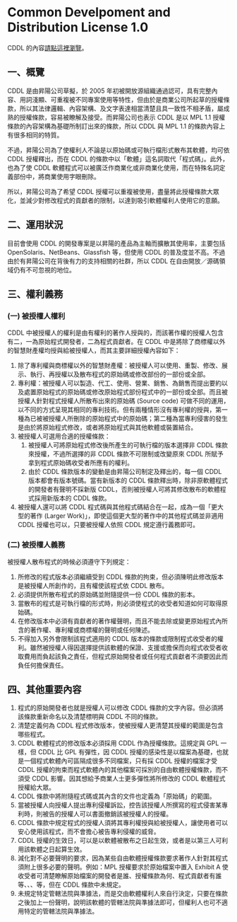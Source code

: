 # Common Develpoment and Distribution License 1.0

CDDL 的內容[請點這裡瀏覽](https://www.opensource.org/licenses/cddl1.php)。

## 一、概覽

CDDL 是由昇陽公司草擬，於 2005 年初被開放源組織通過認可，具有完整內容、用詞淺顯、可重複被不同專案使用等特性，但由於是商業公司所起草的授權條款，所以其法律邏輯、內容架構、及文字表達相當清楚且具一致性不相矛盾，屬成熟的授權條款，容易被瞭解及接受。而昇陽公司也表示 CDDL 是以 MPL 1.1 授權條款的內容架構為基礎所制訂出來的條款，所以 CDDL 與 MPL 1.1 的條款內容上有很多相同的特質。

不過，昇陽公司為了使權利人不論是以原始碼或可執行檔形式散布其軟體，均可依 CDDL 授權釋出，而在 CDDL 的條款中以「軟體」這名詞取代「程式碼」。此外，也為了使 CDDL 軟體程式可以被廣泛作商業化或非商業化使用，而在特殊名詞定義部份中，將商業使用字眼刪除。

所以，昇陽公司為了希望 CDDL 授權可以重複被使用，盡量將此授權條款大眾化，並減少對修改程式的貢獻者的限制，以達到吸引軟體權利人使用它的意願。

## 二、運用狀況

目前會使用 CDDL 的開發專案是以昇陽的產品為主軸而擴散其使用率，主要包括 OpenSolaris、NetBeans、Glassfish 等，但使用 CDDL 的普及度並不高。不過由於有昇陽公司在背後有力的支持相關的社群，所以 CDDL 在自由開放／源碼領域仍有不可忽視的地位。

## 三、權利義務

### (一) 被授權人權利

CDDL 中被授權人的權利是由有權利的著作人授與的，而該著作權的授權人包含有二，一為原始程式開發者，二為程式貢獻者。在 CDDL 中是將除了商標權以外的智慧財產權均授與給被授權人，而其主要詳細授權內容如下：

1. 除了專利權與商標權以外的智慧財產權：被授權人可以使用、重製、修改、展示、執行、再授權以及散布程式的原始碼或修改部份的一部份或全部。
2. 專利權：被授權人可以製造、代工、使用、營業、銷售、為銷售而提出要約以及處置原始程式的原始碼或修改原始程式部份程式中的一部份或全部。而且被授權人針對程式授權人所散布出來的原始碼 (Source code) 可做不同的運用，以不同的方式呈現其相同的專利技術。但有兩種情形沒有專利權的授與，第一種為已被被授權人所刪除的原始程式中的原始碼；第二種為當專利侵害的發生是由於將原始程式修改，或者將原始程式與其他軟體或裝置結合。
3. 被授權人可選用合適的授權條款：
   1. 被授權人可將原始程式修改後所產生的可執行檔的版本選擇非 CDDL 條款來授權，不過所選擇的非 CDDL 條款不可限制或改變原來 CDDL 所賦予拿到程式原始碼收受者所應有的權利。
   2. 由於 CDDL 條款版本的變動是由昇陽公司制定及釋出的，每一個 CDDL 版本都會有版本號碼。當有新版本的 CDDL 條款釋出時，除非原軟體程式的開發者有聲明不採新版 CDDL，否則被授權人可將其修改散布的軟體程式採用新版本的 CDDL 條款。
4. 被授權人還可以將 CDDL 程式碼與其他程式碼結合在一起，成為一個「更大型的著作 (Larger Work)」，即使這個更大型的著作中的其他程式碼並非適用 CDDL 授權也可以，只要被授權人依照 CDDL 規定遵行義務即可。

### (二) 被授權人義務

被授權人散布程式的時候必須遵守下列規定：

1. 所修改的程式版本必須繼續受到 CDDL 條款的拘束，但必須陳明此修改版本是被授權人所創作的，且有權使該程式依 CDDL 散布。
2. 必須提供所散布程式的原始碼並附隨提供一份 CDDL 條款的影本。
3. 當散布的程式是可執行檔的形式時，則必須使程式的收受者知道如何可取得原始碼。
4. 在修改版本中必須有貢獻者的著作權聲明，而且不能去除或變更原始程式內所含的著作權、專利權或商標權的聲明或任何陳述。
5. 不得加入另外會限制該程式適用的 CDDL 版本的條款或限制程式收受者的權利。雖然被授權人得因選擇提供該軟體的保證、支援或擔保而向程式收受者收取費用而負起該負之責任，但程式原始開發者或任何程式貢獻者不須要因此而負任何擔保責任。

## 四、其他重要內容

1. 程式的原始開發者也就是授權人可以修改 CDDL 條款的文字內容。但必須將該條款重新命名以及清楚標明與 CDDL 不同的條款。
2. 清楚定義何為 CDDL 程式修改版本，使被授權人更清楚其授權的範圍是包含哪些程式。
3. CDDL 軟體程式的修改版本必須採用 CDDL 作為授權條款。這規定與 GPL 一樣，但 CDDL 比 GPL 有彈性，因 CDDL 授權的感染性是以檔案為基礎，也就是一個程式軟體內可區隔成很多不同檔案，只有採 CDDL 授權的檔案才受 CDDL 授權的拘束而程式軟體內的其他檔案可採別的自由軟體授權條款，而不須受 CDDL 影響。因其想給予商業人士更多彈性將所修改的 CDDL 軟體程式授權給大眾。
4. CDDL 條款中將附隨程式碼或其內含的文件也定義為「原始碼」的範圍。
5. 當被授權人向授權人提出專利侵權訴訟，控告該授權人所撰寫的程式侵害某專利時，則被告的授權人可以書面撤銷該被授權人的授權。
6. CDDL 條款中規定程式的授權人須將其專利權授與給被授權人，讓使用者可以安心使用該程式，而不會擔心被告專利侵權的威脅。
7. CDDL 授權的生效日，可以是以軟體被散布之日起生效，或者是以第三人可利用該軟體之日起算生效。
8. 減化對不必要聲明的要求，因為某些自由軟體授權條款要求著作人針對其程式須附上很多必要的聲明。例如：MPL 授權要求於原始檔案中置入 Exhibit A 使收受者可清楚瞭解原始檔案的開發者是誰、授權條款為何、程式貢獻者有誰等、、、等，但在 CDDL 條款中未規定。
9. 未規定特定管轄法院與準據法，而是交由軟體權利人來自行決定，只要在條款之後加上一份聲明，說明該軟體的管轄法院與準據法即可，但權利人也可不適用特定的管轄法院與準據法。
 

